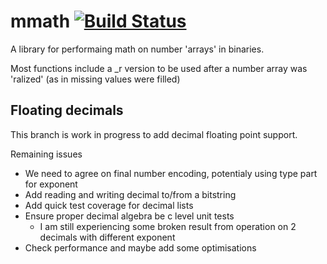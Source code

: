 # mmath [![Build Status](https://travis-ci.org/dalmatinerdb/mmath.svg?branch=master)](https://travis-ci.org/dalmatinerdb/mmath)

A library for performaing math on number 'arrays' in binaries.

Most functions include  a _r version to be used after a number array was 'ralized' (as in missing values were filled)

## Floating decimals

This branch is work in progress to add decimal floating point support.

Remaining issues

 * We need to agree on final number encoding, potentialy using type part for exponent
 * Add reading and writing decimal to/from a bitstring
 * Add quick test coverage for decimal lists
 * Ensure proper decimal algebra be c level unit tests
   * I am still experiencing some broken result from operation on 2 decimals with different exponent
 * Check performance and maybe add some optimisations

